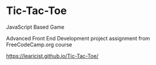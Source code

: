 # Tic-Tac-Toe
JavaScript Based Game

Advanced Front End Development project assignment from FreeCodeCamp.org course

https://learicist.github.io/Tic-Tac-Toe/
